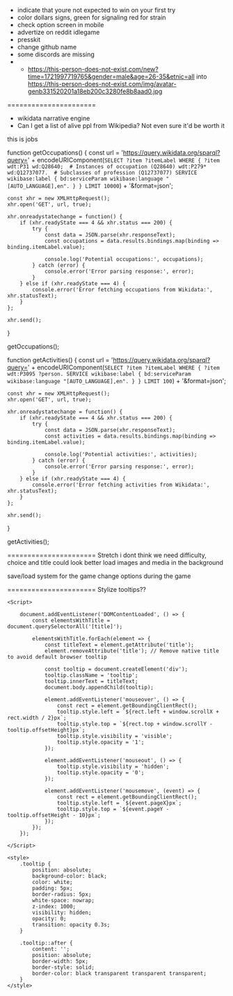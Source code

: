 - indicate that youre not expected to win on your first try
- color dollars signs, green for signaling red for strain
- check option screen in mobile
- advertize on reddit idlegame
- presskit
- change github name
- some discords are missing
- - https://this-person-does-not-exist.com/new?time=1721997719765&gender=male&age=26-35&etnic=all into https://this-person-does-not-exist.com/img/avatar-genb331520201a18eb200c3280fe8b8aad0.jpg

======================





- wikidata narrative engine
- Can I get a list of alive ppl from Wikipedia? Not even sure it'd be worth it 


this is jobs


function getOccupations() {
    const url = 'https://query.wikidata.org/sparql?query=' +
        encodeURIComponent(`
        SELECT ?item ?itemLabel WHERE {
          ?item wdt:P31 wd:Q28640;  # Instances of occupation (Q28640)
                wdt:P279* wd:Q12737077.  # Subclasses of profession (Q12737077)
          SERVICE wikibase:label { bd:serviceParam wikibase:language "[AUTO_LANGUAGE],en". }
        } LIMIT 10000
    `) + '&format=json';

    const xhr = new XMLHttpRequest();
    xhr.open('GET', url, true);

    xhr.onreadystatechange = function() {
        if (xhr.readyState === 4 && xhr.status === 200) {
            try {
                const data = JSON.parse(xhr.responseText);
                const occupations = data.results.bindings.map(binding => binding.itemLabel.value);

                console.log('Potential occupations:', occupations);
            } catch (error) {
                console.error('Error parsing response:', error);
            }
        } else if (xhr.readyState === 4) {
            console.error('Error fetching occupations from Wikidata:', xhr.statusText);
        }
    };

    xhr.send();
}

getOccupations();




function getActivities() {
    const url = 'https://query.wikidata.org/sparql?query=' +
        encodeURIComponent(`
        SELECT ?item ?itemLabel WHERE {
          ?item wdt:P3095 ?person.
          SERVICE wikibase:label { bd:serviceParam wikibase:language "[AUTO_LANGUAGE],en". }
        } LIMIT 100
    `) + '&format=json';

    const xhr = new XMLHttpRequest();
    xhr.open('GET', url, true);

    xhr.onreadystatechange = function() {
        if (xhr.readyState === 4 && xhr.status === 200) {
            try {
                const data = JSON.parse(xhr.responseText);
                const activities = data.results.bindings.map(binding => binding.itemLabel.value);

                console.log('Potential activities:', activities);
            } catch (error) {
                console.error('Error parsing response:', error);
            }
        } else if (xhr.readyState === 4) {
            console.error('Error fetching activities from Wikidata:', xhr.statusText);
        }
    };

    xhr.send();
}

getActivities();


====================== Stretch i dont think we need
difficulty, choice and title could look better
load images and media in the background

save/load system for the game
change options during the game

====================== Stylize tooltips??

    <Script>

        document.addEventListener('DOMContentLoaded', () => {
            const elementsWithTitle = document.querySelectorAll('[title]');

            elementsWithTitle.forEach(element => {
                const titleText = element.getAttribute('title');
                element.removeAttribute('title'); // Remove native title to avoid default browser tooltip

                const tooltip = document.createElement('div');
                tooltip.className = 'tooltip';
                tooltip.innerText = titleText;
                document.body.appendChild(tooltip);

                element.addEventListener('mouseover', () => {
                    const rect = element.getBoundingClientRect();
                    tooltip.style.left = `${rect.left + window.scrollX + rect.width / 2}px`;
                    tooltip.style.top = `${rect.top + window.scrollY - tooltip.offsetHeight}px`;
                    tooltip.style.visibility = 'visible';
                    tooltip.style.opacity = '1';
                });

                element.addEventListener('mouseout', () => {
                    tooltip.style.visibility = 'hidden';
                    tooltip.style.opacity = '0';
                });

                element.addEventListener('mousemove', (event) => {
                    const rect = element.getBoundingClientRect();
                    tooltip.style.left = `${event.pageX}px`;
                    tooltip.style.top = `${event.pageY - tooltip.offsetHeight - 10}px`;
                });
            });
        });

    </Script>

    <style>
        .tooltip {
            position: absolute;
            background-color: black;
            color: white;
            padding: 5px;
            border-radius: 5px;
            white-space: nowrap;
            z-index: 1000;
            visibility: hidden;
            opacity: 0;
            transition: opacity 0.3s;
        }

        .tooltip::after {
            content: '';
            position: absolute;
            border-width: 5px;
            border-style: solid;
            border-color: black transparent transparent transparent;
        }
    </style>
